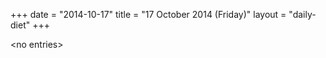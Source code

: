 +++
date = "2014-10-17"
title = "17 October 2014 (Friday)"
layout = "daily-diet"
+++

<p>&lt;no entries&gt;</p>